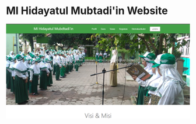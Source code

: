 # MI Hidayatul Mubtadi'in Website
![Image of Yaktocat](https://github.com/andifila/web-hidayatul/blob/master/display.png)
